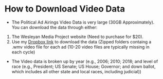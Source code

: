 # How to Download Video Data
* The Political Ad Airings Video Data is very large (30GB Approximately). You can download the data through either:
1) The Wesleyan Media Project website (Need to purchase for $20). 
2) Use my [Dropbox link](https://www.dropbox.com/sh/3sys8nyzc1dtdbc/AAAWytnNcrP6KHfSKV8IwBJMa?dl=0) to download the data (Zipped folders containg a .wmv video file for each ad (10-20 video files are typically missing in each cycle)
* The Video data is broken up by year (e.g., 2006; 2010; 2018; and level of race (e.g., President; US Senate; US House; Governor; and down ballot, which includes all other state and local races, including judicial)) 
